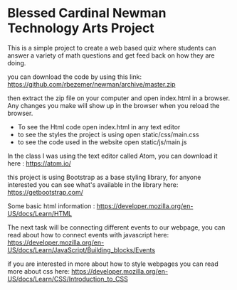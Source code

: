 Blessed Cardinal Newman Technology Arts Project
==========



This is a simple project to create a web based quiz where students can answer a variety of math questions and get feed back on how they are doing.

you can download the code by using this link:
https://github.com/rbezemer/newman/archive/master.zip

then extract the zip file on your computer and open index.html in a browser.
Any changes you make will show up in the browser when you reload the browser.

 * To see the Html code open index.html in any text editor
 * to see the styles the project is using open static/css/main.css
 * to see the code used in the website open static/js/main.js

In the class I was using the text editor called Atom, you can download it here : https://atom.io/

this project is using Bootstrap as a base styling library, for anyone interested you can see what's available in the library here: https://getbootstrap.com/

Some basic html information : https://developer.mozilla.org/en-US/docs/Learn/HTML

The next task will be connecting different events to our webpage, you can read about how to connect events with javascript here:
https://developer.mozilla.org/en-US/docs/Learn/JavaScript/Building_blocks/Events

if you are interested in more about how to style webpages you can read more about css here:
https://developer.mozilla.org/en-US/docs/Learn/CSS/Introduction_to_CSS
